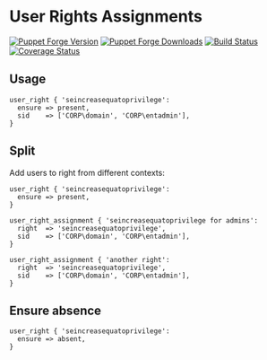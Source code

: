 User Rights Assignments
=======================

[![Puppet Forge Version](http://img.shields.io/puppetforge/v/camptocamp/ura.svg)](https://forge.puppetlabs.com/camptocamp/ura)
[![Puppet Forge Downloads](http://img.shields.io/puppetforge/dt/camptocamp/ura.svg)](https://forge.puppetlabs.com/camptocamp/ura)
[![Build Status](https://img.shields.io/travis/camptocamp/puppet-ura/master.svg)](https://travis-ci.org/camptocamp/puppet-ura)
[![Coverage Status](https://img.shields.io/coveralls/github/camptocamp/puppet-ura.svg)](https://coveralls.io/r/camptocamp/puppet-ura?branch=master)


## Usage

```puppet
user_right { 'seincreasequatoprivilege':
  ensure => present,
  sid    => ['CORP\domain', 'CORP\entadmin'],
}
```


## Split 

Add users to right from different contexts:

```puppet
user_right { 'seincreasequatoprivilege':
  ensure => present,
}

user_right_assignment { 'seincreasequatoprivilege for admins':
  right  => 'seincreasequatoprivilege',
  sid    => ['CORP\domain', 'CORP\entadmin'],
}

user_right_assignment { 'another right':
  right  => 'seincreasequatoprivilege',
  sid    => ['CORP\domain', 'CORP\entadmin'],
}
```

## Ensure absence

```puppet
user_right { 'seincreasequatoprivilege':
  ensure => absent,
}
```
